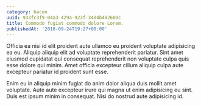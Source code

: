 ```yaml
---
category: bacon
uuid: 933fc3f9-04a3-429a-923f-3484b482600c
title: Commodo fugiat commodo dolore Lorem.
publishedAt: '2018-09-24T19:27+00:00'
---
```


Officia ea nisi id elit proident aute ullamco eu proident voluptate adipisicing ea eu. Aliquip aliquip elit ad voluptate reprehenderit pariatur. Sint amet eiusmod cupidatat qui consequat reprehenderit non voluptate culpa quis esse dolore qui minim. Amet officia excepteur cillum aliquip culpa aute excepteur pariatur id proident sunt esse.

Enim eu in aliquip minim fugiat do anim dolor aliqua duis mollit amet voluptate. Aute aute excepteur irure qui magna ut enim adipisicing eu sint. Duis est ipsum minim in consequat. Nisi do nostrud aute adipisicing id.
